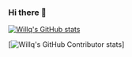 ### Hi there 👋

[![Willq's GitHub stats](https://github-readme-stats.vercel.app/api?username=zsluedem)](https://github.com/anuraghazra/github-readme-stats)

[![Willq's GitHub Contributor stats](https://github-contributor-stats.vercel.app/api?username=zsluedem&hide=B)]

<!--
**zsluedem/zsluedem** is a ✨ _special_ ✨ repository because its `README.md` (this file) appears on your GitHub profile.

Here are some ideas to get you started:

- 🔭 I’m currently working on ...
- 🌱 I’m currently learning ...
- 👯 I’m looking to collaborate on ...
- 🤔 I’m looking for help with ...
- 💬 Ask me about ...
- 📫 How to reach me: ...
- 😄 Pronouns: ...
- ⚡ Fun fact: ...
-->
